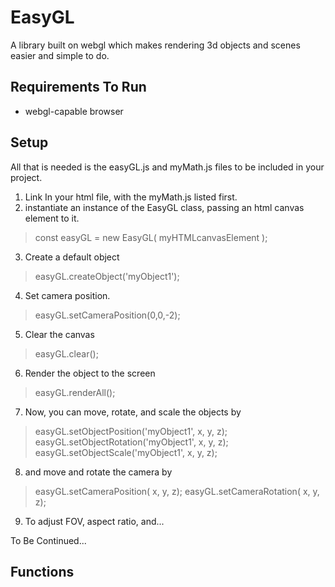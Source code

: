 # EasyGL
A library built on webgl which makes rendering 3d objects and scenes easier and simple to do.

## Requirements To Run
- webgl-capable browser

## Setup
All that is needed is the easyGL.js and myMath.js files to be included in your project.

1. Link In your html file, with the myMath.js listed first.
2. instantiate an instance of the EasyGL class, passing an html canvas element to it.
> const easyGL = new EasyGL( myHTMLcanvasElement );
3. Create a default object
> easyGL.createObject('myObject1');
4. Set camera position.
> easyGL.setCameraPosition(0,0,-2);
5. Clear the canvas
> easyGL.clear();
6. Render the object to the screen
> easyGL.renderAll();

7. Now, you can move, rotate, and scale the objects by 
> easyGL.setObjectPosition('myObject1', x, y, z);
> easyGL.setObjectRotation('myObject1', x, y, z);
> easyGL.setObjectScale('myObject1', x, y, z); 

8. and move and rotate the camera by
> easyGL.setCameraPosition( x, y, z);
> easyGL.setCameraRotation( x, y, z);

9. To adjust FOV, aspect ratio, and...


To Be Continued...

## Functions

